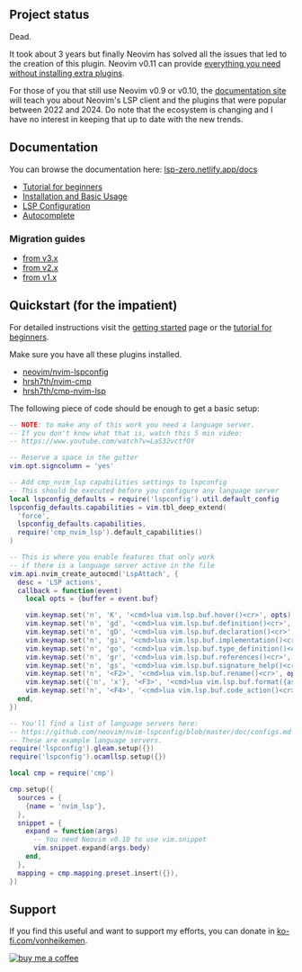 ## Project status

Dead.

It took about 3 years but finally Neovim has solved all the issues that led to the creation of this plugin. Neovim v0.11 can provide [everything you need without installing extra plugins](https://lsp-zero.netlify.app/blog/lsp-config-overview.html).

For those of you that still use Neovim v0.9 or v0.10, the [documentation site](https://lsp-zero.netlify.app/docs/getting-started.html) will teach you about Neovim's LSP client and the plugins that were popular between 2022 and 2024. Do note that the ecosystem is changing and I have no interest in keeping that up to date with the new trends.

## Documentation

You can browse the documentation here: [lsp-zero.netlify.app/docs](https://lsp-zero.netlify.app/docs/introduction.html)

* [Tutorial for beginners](https://lsp-zero.netlify.app/docs/tutorial.html)
* [Installation and Basic Usage](https://lsp-zero.netlify.app/docs/getting-started.html)
* [LSP Configuration](https://lsp-zero.netlify.app/docs/language-server-configuration.html)
* [Autocomplete](https://lsp-zero.netlify.app/docs/autocomplete.html)

### Migration guides

* [from v3.x](https://lsp-zero.netlify.app/docs/guide/migrate-from-v3-branch.html)
* [from v2.x](https://lsp-zero.netlify.app/docs/guide/migrate-from-v2-branch.html)
* [from v1.x](https://lsp-zero.netlify.app/docs/guide/migrate-from-v1-branch.html)

## Quickstart (for the impatient)

For detailed instructions visit the [getting started](https://lsp-zero.netlify.app/docs/getting-started.html) page or the [tutorial for beginners](https://lsp-zero.netlify.app/docs/tutorial.html).

Make sure you have all these plugins installed.

* [neovim/nvim-lspconfig](https://github.com/neovim/nvim-lspconfig)
* [hrsh7th/nvim-cmp](https://github.com/hrsh7th/nvim-cmp)
* [hrsh7th/cmp-nvim-lsp](https://github.com/hrsh7th/cmp-nvim-lsp)

The following piece of code should be enough to get a basic setup:

```lua
-- NOTE: to make any of this work you need a language server.
-- If you don't know what that is, watch this 5 min video:
-- https://www.youtube.com/watch?v=LaS32vctfOY

-- Reserve a space in the gutter
vim.opt.signcolumn = 'yes'

-- Add cmp_nvim_lsp capabilities settings to lspconfig
-- This should be executed before you configure any language server
local lspconfig_defaults = require('lspconfig').util.default_config
lspconfig_defaults.capabilities = vim.tbl_deep_extend(
  'force',
  lspconfig_defaults.capabilities,
  require('cmp_nvim_lsp').default_capabilities()
)

-- This is where you enable features that only work
-- if there is a language server active in the file
vim.api.nvim_create_autocmd('LspAttach', {
  desc = 'LSP actions',
  callback = function(event)
    local opts = {buffer = event.buf}

    vim.keymap.set('n', 'K', '<cmd>lua vim.lsp.buf.hover()<cr>', opts)
    vim.keymap.set('n', 'gd', '<cmd>lua vim.lsp.buf.definition()<cr>', opts)
    vim.keymap.set('n', 'gD', '<cmd>lua vim.lsp.buf.declaration()<cr>', opts)
    vim.keymap.set('n', 'gi', '<cmd>lua vim.lsp.buf.implementation()<cr>', opts)
    vim.keymap.set('n', 'go', '<cmd>lua vim.lsp.buf.type_definition()<cr>', opts)
    vim.keymap.set('n', 'gr', '<cmd>lua vim.lsp.buf.references()<cr>', opts)
    vim.keymap.set('n', 'gs', '<cmd>lua vim.lsp.buf.signature_help()<cr>', opts)
    vim.keymap.set('n', '<F2>', '<cmd>lua vim.lsp.buf.rename()<cr>', opts)
    vim.keymap.set({'n', 'x'}, '<F3>', '<cmd>lua vim.lsp.buf.format({async = true})<cr>', opts)
    vim.keymap.set('n', '<F4>', '<cmd>lua vim.lsp.buf.code_action()<cr>', opts)
  end,
})

-- You'll find a list of language servers here:
-- https://github.com/neovim/nvim-lspconfig/blob/master/doc/configs.md
-- These are example language servers. 
require('lspconfig').gleam.setup({})
require('lspconfig').ocamllsp.setup({})

local cmp = require('cmp')

cmp.setup({
  sources = {
    {name = 'nvim_lsp'},
  },
  snippet = {
    expand = function(args)
      -- You need Neovim v0.10 to use vim.snippet
      vim.snippet.expand(args.body)
    end,
  },
  mapping = cmp.mapping.preset.insert({}),
})
```

## Support

If you find this useful and want to support my efforts, you can donate in [ko-fi.com/vonheikemen](https://ko-fi.com/vonheikemen).

[![buy me a coffee](https://res.cloudinary.com/vonheikemen/image/upload/v1726766343/gzu1l1mx3ou7jmp0tkvt.webp)](https://ko-fi.com/vonheikemen)

